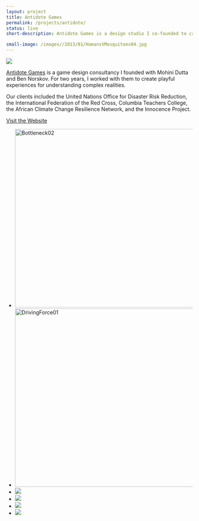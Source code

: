 ```yaml
---
layout: project
title: Antidote Games
permalink: /projects/antidote/
status: live
short-description: Antidote Games is a design studio I co-founded to create playful experiences for understanding complex realities.

small-image: /images//2013/01/HumansVMosquitoes04.jpg
---
```

<img  src="{{ site.baseurl }}/images//2013/01/Screen-Shot-2013-01-06-at-7.35.01-PM.png" />

[Antidote Games](http://playistheantidote.com/) is a game design consultancy I founded with Mohini Dutta and Ben Norskov. For two years, I worked with them to create playful experiences for understanding complex realities. 

Our clients included the United Nations Office for Disaster Risk Reduction, the International Federation of the Red Cross, Columbia Teachers College, the African Climate Change Resilience Network, and the Innocence Project.

<a href="http://playistheantidote.com/" target="_blank" class="button small info">Visit the Website</a>

<ul class="small-block-grid-2">

<li>
<img class="aligncenter size-full wp-image-3500" alt="Bottleneck02" src="{{ site.baseurl }}/images//2013/01/Bottleneck02.jpg" width="857" height="481" /> 
</li>

<li>
<img class="aligncenter size-full wp-image-3501" alt="DrivingForce01" src="{{ site.baseurl }}/images//2013/01/DrivingForce01.jpg" width="857" height="481" /> </li>

<li>
<img  src="{{ site.baseurl }}/images//2013/01/HumansVMosquitoes04.jpg" /> 
</li>


<li>
<img  src="{{ site.baseurl }}/images/projects/antidote/OOO03e1385763813852.png" /> 
</li>

<li>
<img  src="{{ site.baseurl }}/images/projects/antidote/HumansVMosquitoes02e1385762445375.jpg" /> 
</li>



<li>
<img src="{{ site.baseurl }}/images//2013/01/OOO05.png" />
</li>


</ul>